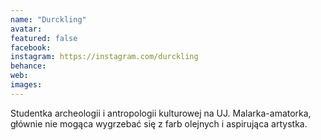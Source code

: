 ```yaml
---
name: "Durckling"
avatar: 
featured: false
facebook: 
instagram: https://instagram.com/durckling
behance: 
web:
images:
---
```

Studentka archeologii i antropologii kulturowej na UJ. Malarka-amatorka, głównie nie mogąca wygrzebać się z farb olejnych i aspirująca artystka. 
